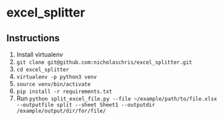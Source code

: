 # excel_splitter

## Instructions
1. Install virtualenv
2. `git clone git@github.com:nicholaschris/excel_splitter.git`
3. `cd excel_splitter`
4. `virtualenv -p python3 venv`
5. `source venv/bin/activate`
6. `pip install -r requirements.txt` 
7. Run `python split_excel_file.py --file ~/example/path/to/file.xlsx --outputfile split --sheet Sheet1 --outputdir /example/output/dir/for/file/`
